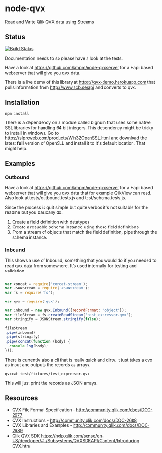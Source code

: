 node-qvx
=========
Read and Write Qlik QVX data using Streams

## Status
[![Build Status](https://travis-ci.org/kmpm/node-qvx.svg?branch=master)](https://travis-ci.org/kmpm/node-qvx)

Documentation needs to so please have a look at the tests.

Have a look at https://github.com/kmpm/node-qvxserver for a Hapi based webserver that will give you qvx data.

There is a live demo of this library at https://qvx-demo.herokuapp.com that pulls information from http://www.scb.se/api and converts to qvx.

Installation
------------

    npm install

There is a dependency on a module called bignum that uses some native SSL libraries
for handling 64 bit integers. This dependency might be tricky to install in windows.
Go to https://slproweb.com/products/Win32OpenSSL.html and download the latest __full__
version of OpenSLL and install it to it's default location. That might help.

Examples
---------
### Outbound
Have a look at https://github.com/kmpm/node-qvxserver for a 
Hapi based webserver that will give you qvx data that for example
QlikView can read. Also look at tests/outbound.tests.js and test/schema.tests.js.

Since the process is quit simple but quite verbos it's not suitable for the readme 
but you basically do.

1. Create a field definition with datatypes
2. Create a resuable schema instance using these field definitions 
3. From a stream of objects that match the field definition, pipe through
   the schema instance.


### Inbound
This shows a use of Inbound, something that you would do if you needed
to read qvx data from somewhere. It's used internally for testing and 
validation.

```javascript

var concat = require('concat-stream');
var JSONStream = require('JSONStream');
var fs = require('fs');

var qvx = require('qvx');

var inbound = new qvx.Inbound({recordFormat: 'object'});
var fileStream = fs.createReadStream('test_expressor.qvx');
var stringify = JSONStream.stringify(false);

fileStream
.pipe(inbound)
.pipe(stringify)
.pipe(concat(function (body) {
  console.log(body);
}));

```

There is currently also a cli that is really quick and dirty.
It just takes a qvx as input and outputs the records as arrays.

```bash
qvxcat test/fixtures/test_expressor.qvx

```
This will just print the records as JSON arrays.


Resources
---------
* QVX File Format Specification - http://community.qlik.com/docs/DOC-2677
* QVX Instructions - http://community.qlik.com/docs/DOC-2688
* QVX Libraries and Examples - http://community.qlik.com/docs/DOC-2689
* Qlik QVX SDK https://help.qlik.com/sense/en-US/developer/#../Subsystems/QVXSDKAPI/Content/Introducing QVX.htm
